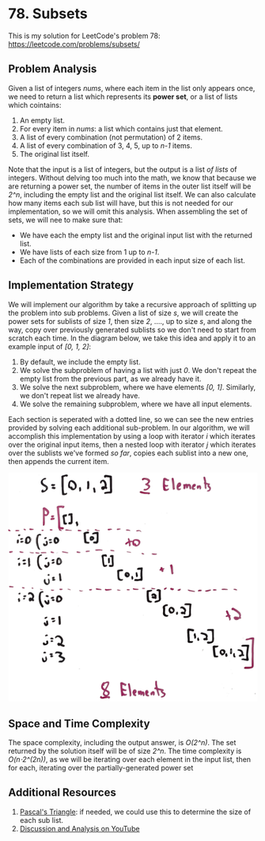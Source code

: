 # 78. Subsets
This is my solution for LeetCode's problem 78: https://leetcode.com/problems/subsets/

## Problem Analysis
Given a list of integers *nums*, where each item in the list only appears once, we need to return a list which represents its **power set**, or a list of lists which cointains:

1. An empty list.
1. For every item in *nums*: a list which contains just that element.
1. A list of every combination (not permutation) of 2 items.
1. A list of every combination of 3, 4, 5, up to *n-1* items.
1. The original list itself.

Note that the input is a list of integers, but the output is a list *of lists* of integers. Without delving too much into the math, we know that because we are returning a power set, the number of items in the outer list itself will be *2^n*, including the empty list and the original list itself. We can also calculate how many items each sub list will have, but this is not needed for our implementation, so we will omit this analysis. When assembling the set of sets, we will nee to make sure that:

* We have each the empty list and the original input list with the returned list.
* We have lists of each size from 1 up to *n-1*.
* Each of the combinations are provided in each input size of each list.

## Implementation Strategy
We will implement our algorithm by take a recursive approach of splitting up the problem into sub problems. Given a list of size *s*, we will create the power sets for sublists of size *1*, then size *2*, ...., up to size *s*, and along the way, copy over previously generated sublists so we don't need to start from scratch each time. In the diagram below, we take this idea and apply it to an example input of *[0, 1, 2]*:

1. By default, we include the empty list.
1. We solve the subproblem of having a list with just *0*. We don't repeat the empty list from the previous part, as we already have it.
1. We solve the next subproblem, where we have elements *[0, 1]*. Similarly, we don't repeat list we already have.
1. We solve the remaining subproblem, where we have all input elements.

Each section is seperated with a dotted line, so we can see the new entries provided by solving each additional sub-problem. In our algorithm, we will accomplish this implementation by using a loop with iterator *i* which iterates over the original input items, then a nested loop with iterator *j* which iterates over the sublists we've formed *so far*, copies each sublist into a new one, then appends the current item.

![Algorithm Diagram](diagram.png "Algorithm Diagram")

## Space and Time Complexity
The space complexity, including the output answer, is *O(2^n)*. The set returned by the solution itself will be of size *2^n*. The time complexity is *O(n⋅2^(2n))*, as we will be iterating over each element in the input list, then for each, iterating over the partially-generated power set

## Additional Resources
1. [Pascal's Triangle](https://en.wikipedia.org/wiki/Pascal%27s_triangle): if needed, we could use this to determine the size of each sub list.
1. [Discussion and Analysis on YouTube](https://youtu.be/pa1HTgFvleI)